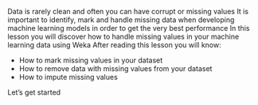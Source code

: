Data is rarely clean and often you can have corrupt or missing values It is important to identify,
mark and handle missing data when developing machine learning models in order to get the
very best performance In this lesson you will discover how to handle missing values in your
machine learning data using Weka After reading this lesson you will know:
- How to mark missing values in your dataset
- How to remove data with missing values from your dataset
- How to impute missing values

Let’s get started
